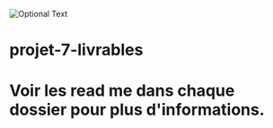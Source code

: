 

![Optional Text](../master/Page%20de%20pr%C3%A9sentation%20du%20projet.jpg)

# projet-7-livrables
# Voir les read me dans chaque dossier pour plus d'informations.
